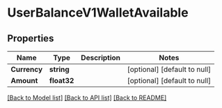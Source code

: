 # UserBalanceV1WalletAvailable

## Properties
Name | Type | Description | Notes
------------ | ------------- | ------------- | -------------
**Currency** | **string** |  | [optional] [default to null]
**Amount** | **float32** |  | [optional] [default to null]

[[Back to Model list]](../README.md#documentation-for-models) [[Back to API list]](../README.md#documentation-for-api-endpoints) [[Back to README]](../README.md)

